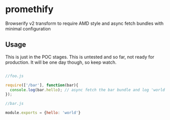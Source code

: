 # promethify

Browserify v2 transform to require AMD style and async fetch bundles with minimal configuration


## Usage

This is just in the POC stages. This is untested and so far, not ready for production. It will be one day though, so keep watch.

```javascript

//foo.js

require(['/bar'], function(bar){
  console.log(bar.hello); // async fetch the bar bundle and log 'world'
});

//bar.js

module.exports = {hello: 'world'}
```
